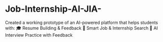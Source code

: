 # Job-Internship-AI-JIA-
Created a working prototype of an AI-powered platform that helps students with:  🎓 Resume Building &amp; Feedback 🎯 Smart Job &amp; Internship Search 🧠 AI Interview Practice with Feedback
